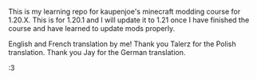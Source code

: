 This is my learning repo for kaupenjoe's minecraft modding course for 1.20.X. This is for 1.20.1 and I will update it to 1.21 once I have finished the course and have learned to update mods properly.

English and French translation by me!
Thank you Talerz for the Polish translation.
Thank you Jay for the German translation. 


:3
